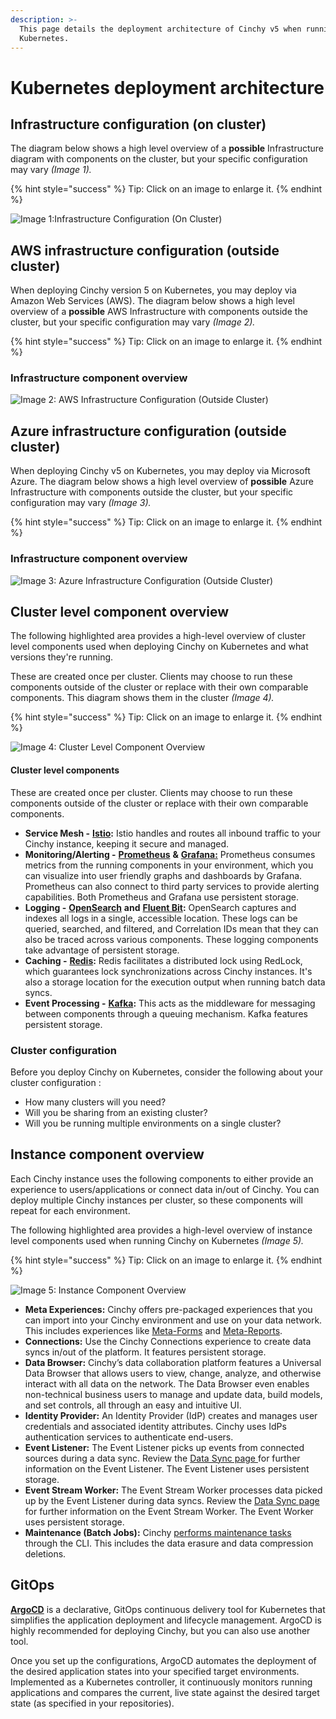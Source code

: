 ```yaml
---
description: >-
  This page details the deployment architecture of Cinchy v5 when running on
  Kubernetes.
---
```


# Kubernetes deployment architecture


## Infrastructure configuration (on cluster)

The diagram below shows a high level overview of a **possible** Infrastructure diagram with components on the cluster, but your specific configuration may vary _(Image 1)._

{% hint style="success" %}
Tip: Click on an image to enlarge it.
{% endhint %}

![Image 1:Infrastructure Configuration (On Cluster)](<../../../../.gitbook/assets/Technical Deep Dive - Tech Stack (1).png>)

## AWS infrastructure configuration (outside cluster)

When deploying Cinchy version 5 on Kubernetes, you may deploy via Amazon Web Services (AWS). The diagram below shows a high level overview of a **possible** AWS Infrastructure with components outside the cluster, but your specific configuration may vary _(Image 2)._

{% hint style="success" %}
Tip: Click on an image to enlarge it.
{% endhint %}

### Infrastructure component overview

![Image 2: AWS Infrastructure Configuration (Outside Cluster)](<../../../../.gitbook/assets/DNB Cloud Architecture - AWS.png>)

## Azure infrastructure configuration (outside cluster)

When deploying Cinchy v5 on Kubernetes, you may deploy via Microsoft Azure. The diagram below shows a high level overview of **possible** Azure Infrastructure with components outside the cluster, but your specific configuration may vary _(Image 3)._

{% hint style="success" %}
Tip: Click on an image to enlarge it.
{% endhint %}

### Infrastructure component overview

![Image 3: Azure Infrastructure Configuration (Outside Cluster)](<../../../../.gitbook/assets/DNB Cloud Architecture - Azure (2).png>)

## Cluster level component overview

The following highlighted area provides a high-level overview of cluster level components used when deploying Cinchy on Kubernetes and what versions they're running.

These are created once per cluster. Clients may choose to run these components outside of the cluster or replace with their own comparable components. This diagram shows them in the cluster _(Image 4)._

{% hint style="success" %}
Tip: Click on an image to enlarge it.
{% endhint %}

![Image 4: Cluster Level Component Overview](<../../../../.gitbook/assets/Cluster components Technical Deep Dive - Tech Stack copy 2.png>)

#### Cluster level components

These are created once per cluster. Clients may choose to run these components outside of the cluster or replace with their own comparable components.

* **Service Mesh -** [**Istio**](https://istio.io/)**:** Istio handles and routes all inbound traffic to your Cinchy instance, keeping it secure and managed.
* **Monitoring/Alerting -** [**Prometheus**](https://prometheus.io/) **&** [**Grafana:**](https://prometheus.io/docs/visualization/grafana/) Prometheus consumes metrics from the running components in your environment, which you can visualize into user friendly graphs and dashboards by Grafana. Prometheus can also connect to third party services to provide alerting capabilities. Both Prometheus and Grafana use persistent storage.
* **Logging -** [**OpenSearch**](https://opensearch.org/) **and** [**Fluent Bit**](https://fluentbit.io/)**:** OpenSearch captures and indexes all logs in a single, accessible location. These logs can be queried, searched, and filtered, and Correlation IDs mean that they can also be traced across various components. These logging components take advantage of persistent storage.
* **Caching -** [**Redis**](https://redis.io/)**:** Redis facilitates a distributed lock using RedLock, which guarantees lock synchronizations across Cinchy instances. It's also a storage location for the execution output when running batch data syncs.
* **Event Processing -** [**Kafka**](https://kafka.apache.org/)**:** This acts as the middleware for messaging between components through a queuing mechanism. Kafka features persistent storage.

### Cluster configuration

Before you deploy Cinchy on Kubernetes, consider the following about your cluster configuration :

* How many clusters will you need?
* Will you be sharing from an existing cluster?
* Will you be running multiple environments on a single cluster?

## Instance component overview

Each Cinchy instance uses the following components to either provide an experience to users/applications or connect data in/out of Cinchy. You can deploy multiple Cinchy instances per cluster, so these components will repeat for each environment.

The following highlighted area provides a high-level overview of instance level components used when running Cinchy on Kubernetes _(Image 5)._

{% hint style="success" %}
Tip: Click on an image to enlarge it.
{% endhint %}

![Image 5: Instance Component Overview](<../../../../.gitbook/assets/Instance components Technical Deep Dive - Tech Stack copy.png>)

* **Meta Experiences:** Cinchy offers pre-packaged experiences that you can import into your Cinchy environment and use on your data network. This includes experiences like [Meta-Forms](https://cinchy.gitbook.io/cinchy-meta-forms/) and [Meta-Reports](https://cinchy.gitbook.io/cinchy-meta-reports/).
* **Connections:** Use the Cinchy Connections experience to create data syncs in/out of the platform. It features persistent storage.
* **Data Browser:** Cinchy’s data collaboration platform features a Universal Data Browser that allows users to view, change, analyze, and otherwise interact with all data on the network. The Data Browser even enables non-technical business users to manage and update data, build models, and set controls, all through an easy and intuitive UI.
* **Identity Provider:** An Identity Provider (IdP) creates and manages user credentials and associated identity attributes. Cinchy uses IdPs authentication services to authenticate end-users.
* **Event Listener:** The Event Listener picks up events from connected sources during a data sync. Review the [Data Sync page ](https://cli.docs.cinchy.com/) for further information on the Event Listener. The Event Listener uses persistent storage.
* **Event Stream Worker:** The Event Stream Worker processes data picked up by the Event Listener during data syncs. Review the [ Data Sync page ](https://cli.docs.cinchy.com/)for further information on the Event Stream Worker. The Event Worker uses persistent storage.
* **Maintenance (Batch Jobs):** Cinchy [performs maintenance tasks](https://cinchy.gitbook.io/cinchy-v5.0.0/deployment-guide/deployment-installation-guide/maintenance#maintenance) through the CLI. This includes the data erasure and data compression deletions.

## GitOps

[**ArgoCD**](https://argo-cd.readthedocs.io/en/stable/) is a declarative, GitOps continuous delivery tool for Kubernetes that simplifies the application deployment and lifecycle management. ArgoCD is highly recommended for deploying Cinchy, but you can also use another tool.

Once you set up the configurations, ArgoCD automates the deployment of the desired application states into your specified target environments. Implemented as a Kubernetes controller, it continuously monitors running applications and compares the current, live state against the desired target state (as specified in your repositories).
